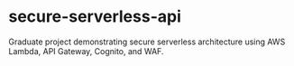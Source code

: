# secure-serverless-api
Graduate project demonstrating secure serverless architecture using AWS Lambda, API Gateway, Cognito, and WAF.
